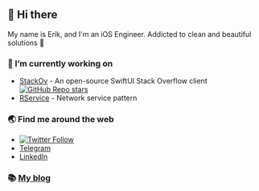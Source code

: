 ## 👋 Hi there

<!--
**Puasonych/Puasonych** is a ✨ _special_ ✨ repository because its `README.md` (this file) appears on your GitHub profile.

Here are some ideas to get you started:

- 🔭 I’m currently working on ...
- 🌱 I’m currently learning ...
- 👯 I’m looking to collaborate on ...
- 🤔 I’m looking for help with ...
- 💬 Ask me about ...
- 📫 How to reach me: ...
- 😄 Pronouns: ...
- ⚡ Fun fact: ...
-->

My name is Erik, and I'm an iOS Engineer. Addicted to clean and beautiful solutions 🚀

### 🔭 I’m currently working on

- [StackOv](https://github.com/surfstudio/StackOv) - An open-source SwiftUI Stack Overflow client [![GitHub Repo stars](https://img.shields.io/github/stars/surfstudio/StackOv)](https://github.com/surfstudio/StackOv)
- [RService](https://github.com/ephedra-software/RService) - Network service pattern

### 🌏 Find me around the web

- [![Twitter Follow](https://img.shields.io/twitter/follow/puasonych?color=blue&label=Follow&logo=Twitter&logoColor=white&style=flat-square)](https://twitter.com/puasonych)
- [Telegram](https://t.me/erik_basargin)
- [LinkedIn](https://www.linkedin.com/in/basargin-erik/)

### 📚 [My blog](https://puasonych.github.io)

